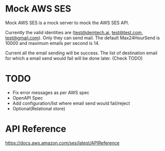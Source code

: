 
# Mock AWS SES

Mock AWS SES is a mock server to mock the AWS SES API.

Currently the valid identities are (test@demtech.ai, test@test.com, test@gmail.com). Only they can send mail.
The default Max24HourSend is 10000 and maximum emails per second is 14.

Current all the email sending will be success. The list of destination email for which a email send would fail will be done later. (Check TODO)


# TODO
* Fix error messages as per AWS spec
* OpenAPI Spec
* Add configuration/list where email send would fail/reject
* Optional(Relational store)

# API Reference
https://docs.aws.amazon.com/ses/latest/APIReference